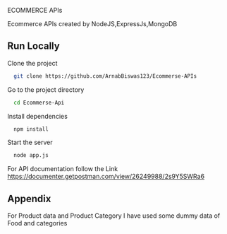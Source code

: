 ECOMMERCE APIs

Ecommerce APIs created by NodeJS,ExpressJs,MongoDB


## Run Locally

Clone the project

```bash
  git clone https://github.com/ArnabBiswas123/Ecommerse-APIs
```

Go to the project directory

```bash
  cd Ecommerse-Api
```

Install dependencies

```bash
  npm install
```

Start the server

```bash
  node app.js
```

For API documentation follow the Link
https://documenter.getpostman.com/view/26249988/2s9Y5SWRa6


## Appendix

For Product data and Product Category I have used some dummy data of Food and categories

